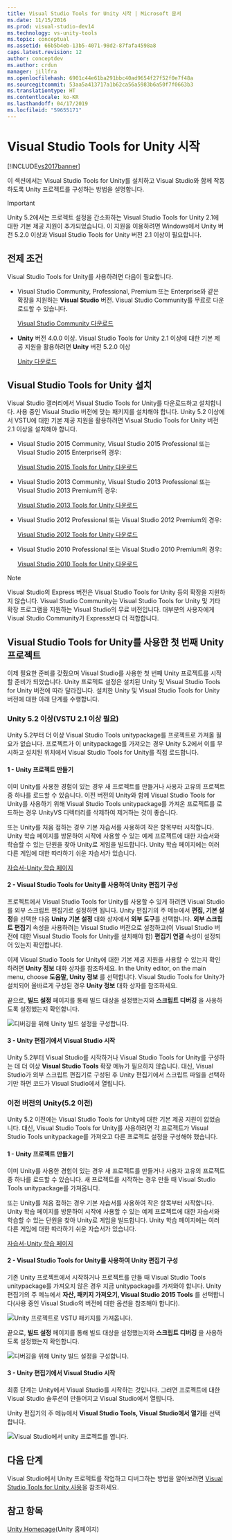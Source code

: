 ```yaml
---
title: Visual Studio Tools for Unity 시작 | Microsoft 문서
ms.date: 11/15/2016
ms.prod: visual-studio-dev14
ms.technology: vs-unity-tools
ms.topic: conceptual
ms.assetid: 66b5b4eb-13b5-4071-98d2-87fafa4598a8
caps.latest.revision: 12
author: conceptdev
ms.author: crdun
manager: jillfra
ms.openlocfilehash: 6901c44e61ba291bbc40ad9654f27f52f0e7f48a
ms.sourcegitcommit: 53aa5a413717a1b62ca56a5983b6a50f7f0663b3
ms.translationtype: HT
ms.contentlocale: ko-KR
ms.lasthandoff: 04/17/2019
ms.locfileid: "59655171"
---
```

# <a name="getting-started-with-visual-studio-tools-for-unity"></a>Visual Studio Tools for Unity 시작
[!INCLUDE[vs2017banner](../includes/vs2017banner.md)]

이 섹션에서는 Visual Studio Tools for Unity를 설치하고 Visual Studio와 함께 작동하도록 Unity 프로젝트를 구성하는 방법을 설명합니다.  
  
> [!IMPORTANT]
>  Unity 5.2에서는 프로젝트 설정을 간소화하는 Visual Studio Tools for Unity 2.1에 대한 기본 제공 지원이 추가되었습니다. 이 지원을 이용하려면 Windows에서 Unity 버전 5.2.0 이상과 Visual Studio Tools for Unity 버전 2.1 이상이 필요합니다.  
  
## <a name="prerequisites"></a>전제 조건  
 Visual Studio Tools for Unity를 사용하려면 다음이 필요합니다.  
  
-   Visual Studio Community, Professional, Premium 또는 Enterprise와 같은 확장을 지원하는 **Visual Studio** 버전. Visual Studio Community를 무료로 다운로드할 수 있습니다.  
  
     [Visual Studio Community 다운로드](http://www.visualstudio.com/downloads/download-visual-studio-vs)  
  
-   **Unity** 버전 4.0.0 이상. Visual Studio Tools for Unity 2.1 이상에 대한 기본 제공 지원을 활용하려면 **Unity** 버전 5.2.0 이상  
  
     [Unity 다운로드](https://unity3d.com/get-unity/download)  
  
## <a name="install-visual-studio-tools-for-unity"></a>Visual Studio Tools for Unity 설치  
 Visual Studio 갤러리에서 Visual Studio Tools for Unity를 다운로드하고 설치합니다. 사용 중인 Visual Studio 버전에 맞는 패키지를 설치해야 합니다. Unity 5.2 이상에서 VSTU에 대한 기본 제공 지원을 활용하려면 Visual Studio Tools for Unity 버전 2.1 이상을 설치해야 합니다.  
  
-   Visual Studio 2015 Community, Visual Studio 2015 Professional 또는 Visual Studio 2015 Enterprise의 경우:  
  
     [Visual Studio 2015 Tools for Unity 다운로드](https://visualstudiogallery.msdn.microsoft.com/8d26236e-4a64-4d64-8486-7df95156aba9)  
  
-   Visual Studio 2013 Community, Visual Studio 2013 Professional 또는 Visual Studio 2013 Premium의 경우:  
  
     [Visual Studio 2013 Tools for Unity 다운로드](https://visualstudiogallery.msdn.microsoft.com/20b80b8c-659b-45ef-96c1-437828fe7cf2)  
  
-   Visual Studio 2012 Professional 또는 Visual Studio 2012 Premium의 경우:  
  
     [Visual Studio 2012 Tools for Unity 다운로드](https://visualstudiogallery.msdn.microsoft.com/7ab11d2a-f413-4ed6-b3de-ff1d05157714)  
  
-   Visual Studio 2010 Professional 또는 Visual Studio 2010 Premium의 경우:  
  
     [Visual Studio 2010 Tools for Unity 다운로드](https://visualstudiogallery.msdn.microsoft.com/6e536faa-ce73-494a-a746-6a14753015f1)  
  
> [!NOTE]
>  Visual Studio의 Express 버전은 Visual Studio Tools for Unity 등의 확장을 지원하지 않습니다. Visual Studio Community는 Visual Studio Tools for Unity 및 기타 확장 프로그램을 지원하는 Visual Studio의 무료 버전입니다. 대부분의 사용자에게 Visual Studio Community가 Express보다 더 적합합니다.  
  
## <a name="your-first-unity-project-with-visual-studio-tools-for-unity"></a>Visual Studio Tools for Unity를 사용한 첫 번째 Unity 프로젝트  
 이제 필요한 준비를 갖췄으며 Visual Studio를 사용한 첫 번째 Unity 프로젝트를 시작할 준비가 되었습니다. Unity 프로젝트 설정은 설치된 Unity 및 Visual Studio Tools for Unity 버전에 따라 달라집니다. 설치한 Unity 및 Visual Studio Tools for Unity 버전에 대한 아래 단계를 수행합니다.  
  
### <a name="unity-52-and-higher-requires-vstu-21-or-higher"></a>Unity 5.2 이상(VSTU 2.1 이상 필요)  
 Unity 5.2부터 더 이상 Visual Studio Tools unitypackage를 프로젝트로 가져올 필요가 없습니다. 프로젝트가 이 unitypackage를 가져오는 경우 Unity 5.2에서 이를 무시하고 설치된 위치에서 Visual Studio Tools for Unity를 직접 로드합니다.  
  
#### <a name="1---create-a-unity-project"></a>1 - Unity 프로젝트 만들기  
 이미 Unity를 사용한 경험이 있는 경우 새 프로젝트를 만들거나 사용자 고유의 프로젝트 중 하나를 로드할 수 있습니다. 이전 버전의 Unity와 함께 Visual Studio Tools for Unity를 사용하기 위해 Visual Studio Tools unitypackage를 가져온 프로젝트를 로드하는 경우 UnityVS 디렉터리를 삭제하여 제거하는 것이 좋습니다.  
  
 또는 Unity를 처음 접하는 경우 기본 자습서를 사용하여 작은 항목부터 시작합니다. Unity 학습 페이지를 방문하여 시작에 사용할 수 있는 예제 프로젝트에 대한 자습서와 학습할 수 있는 단원을 찾아 Unity로 게임을 빌드합니다. Unity 학습 페이지에는 여러 다른 게임에 대한 따라하기 쉬운 자습서가 있습니다.  
  
 [자습서-Unity 학습 페이지](http://unity3d.com/learn/tutorials/modules)  
  
#### <a name="2---configure-unity-editor-to-use-visual-studio-tools-for-unity"></a>2 - Visual Studio Tools for Unity를 사용하여 Unity 편집기 구성  
 프로젝트에서 Visual Studio Tools for Unity를 사용할 수 있게 하려면 Visual Studio를 외부 스크립트 편집기로 설정하면 됩니다. Unity 편집기의 주 메뉴에서 **편집, 기본 설정**을 선택한 다음 **Unity 기본 설정** 대화 상자에서 **외부 도구**를 선택합니다. **외부 스크립트 편집기** 속성을 사용하려는 Visual Studio 버전으로 설정하고(이 Visual Studio 버전에 대한 Visual Studio Tools for Unity를 설치해야 함) **편집기 연결** 속성이 설정되어 있는지 확인합니다.  
  
 이제 Visual Studio Tools for Unity에 대한 기본 제공 지원을 사용할 수 있는지 확인하려면 **Unity 정보** 대화 상자를 참조하세요. In the Unity editor, on the main menu, choose **도움말, Unity 정보** 를 선택합니다. Visual Studio Tools for Unity가 설치되어 올바르게 구성된 경우 **Unity 정보** 대화 상자를 참조하세요.  
  
 끝으로, **빌드 설정** 페이지를 통해 빌드 대상을 설정했는지와 **스크립트 디버깅** 을 사용하도록 설정했는지 확인합니다.  
  
 ![디버깅을 위해 Unity 빌드 설정을 구성합니다.](../cross-platform/media/vstu-debugging-build-settings.png "vstu_debugging_build_settings")  
  
#### <a name="3---launch-visual-studio-from-the-unity-editor"></a>3 - Unity 편집기에서 Visual Studio 시작  
 Unity 5.2부터 Visual Studio를 시작하거나 Visual Studio Tools for Unity를 구성하는 데 더 이상 **Visual Studio Tools** 확장 메뉴가 필요하지 않습니다. 대신, Visual Studio가 외부 스크립트 편집기로 구성된 후 Unity 편집기에서 스크립트 파일을 선택하기만 하면 코드가 Visual Studio에서 열립니다.  
  
### <a name="previous-versions-of-unity-pre-52"></a>이전 버전의 Unity(5.2 이전)  
 Unity 5.2 이전에는 Visual Studio Tools for Unity에 대한 기본 제공 지원이 없었습니다. 대신, Visual Studio Tools for Unity를 사용하려면 각 프로젝트가 Visual Studio Tools unitypackage를 가져오고 다른 프로젝트 설정을 구성해야 했습니다.  
  
#### <a name="1---create-a-unity-project"></a>1 - Unity 프로젝트 만들기  
 이미 Unity를 사용한 경험이 있는 경우 새 프로젝트를 만들거나 사용자 고유의 프로젝트 중 하나를 로드할 수 있습니다. 새 프로젝트를 시작하는 경우 만들 때 Visual Studio Tools unitypackage를 가져옵니다.  
  
 또는 Unity를 처음 접하는 경우 기본 자습서를 사용하여 작은 항목부터 시작합니다. Unity 학습 페이지를 방문하여 시작에 사용할 수 있는 예제 프로젝트에 대한 자습서와 학습할 수 있는 단원을 찾아 Unity로 게임을 빌드합니다. Unity 학습 페이지에는 여러 다른 게임에 대한 따라하기 쉬운 자습서가 있습니다.  
  
 [자습서-Unity 학습 페이지](http://unity3d.com/learn/tutorials/modules)  
  
#### <a name="2---configure-unity-editor-to-use-visual-studio-tools-for-unity"></a>2 - Visual Studio Tools for Unity를 사용하여 Unity 편집기 구성  
 기존 Unity 프로젝트에서 시작하거나 프로젝트를 만들 때 Visual Studio Tools unitypackage를 가져오지 않은 경우 지금 unitypackage를 가져와야 합니다. Unity 편집기의 주 메뉴에서 **자산, 패키지 가져오기, Visual Studio 2015 Tools** 를 선택합니다(사용 중인 Visual Studio의 버전에 대한 옵션을 참조해야 합니다).  
  
 ![Unity 프로젝트로 VSTU 패키지를 가져옵니다.](../cross-platform/media/vstu-configure-unity-import-vstu.png "vstu_configure_unity_import_vstu")  
  
 끝으로, **빌드 설정** 페이지를 통해 빌드 대상을 설정했는지와 **스크립트 디버깅** 을 사용하도록 설정했는지 확인합니다.  
  
 ![디버깅을 위해 Unity 빌드 설정을 구성합니다.](../cross-platform/media/vstu-debugging-build-settings.png "vstu_debugging_build_settings")  
  
#### <a name="3---launch-visual-studio-from-unity-editor"></a>3 - Unity 편집기에서 Visual Studio 시작  
 최종 단계는 Unity에서 Visual Studio를 시작하는 것입니다. 그러면 프로젝트에 대한 Visual Studio 솔루션이 만들어지고 Visual Studio에서 열립니다.  
  
 Unity 편집기의 주 메뉴에서 **Visual Studio Tools, Visual Studio에서 열기**를 선택합니다.  
  
 ![Visual Studio에서 unity 프로젝트를 엽니다.](../cross-platform/media/vstu-configure-open-in-visual-studio.png "vstu_configure_open_in_visual_studio")  
  
## <a name="next-steps"></a>다음 단계  
 Visual Studio에서 Unity 프로젝트를 작업하고 디버그하는 방법을 알아보려면 [Visual Studio Tools for Unity 사용](../cross-platform/getting-started-with-visual-studio-tools-for-unity.md)을 참조하세요.  
  
## <a name="see-also"></a>참고 항목  
 [Unity Homepage](http://unity3d.com)(Unity 홈페이지)
